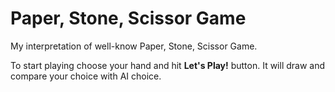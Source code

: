 # Paper, Stone, Scissor Game
My interpretation of well-know Paper, Stone, Scissor Game.

To start playing choose your hand and hit **Let's Play!** button.
It will draw and compare your choice with AI choice. 